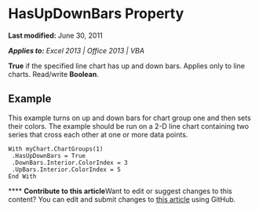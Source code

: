 
# HasUpDownBars Property

 **Last modified:** June 30, 2011

 _**Applies to:** Excel 2013 | Office 2013 | VBA_

 **True** if the specified line chart has up and down bars. Applies only to line charts. Read/write **Boolean**.


## Example

This example turns on up and down bars for chart group one and then sets their colors. The example should be run on a 2-D line chart containing two series that cross each other at one or more data points.


```
With myChart.ChartGroups(1) 
 .HasUpDownBars = True 
 .DownBars.Interior.ColorIndex = 3 
 .UpBars.Interior.ColorIndex = 5 
End With
```


****   **Contribute to this article**Want to edit or suggest changes to this content? You can edit and submit changes to  [this article](https://github.com/jhershey00/VBA_Excel_Test/OpenXMLCon/articles/c3785986-a013-727c-95e6-56a732b8b40f.md) using GitHub.

